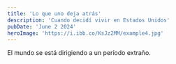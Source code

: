 ```yaml
---
title: 'Lo que uno deja atrás'
description: 'Cuando decidí vivir en Estados Unidos'
pubDate: 'June 2 2024'
heroImage: 'https://i.ibb.co/KsJz2MM/example4.jpg'
---
```


El mundo se está dirigiendo a un período extraño. 